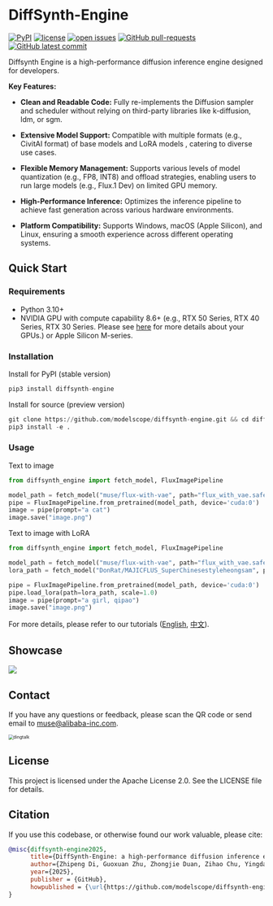 # DiffSynth-Engine

[![PyPI](https://img.shields.io/pypi/v/DiffSynth-Engine)](https://pypi.org/project/DiffSynth-Engine/)
[![license](https://img.shields.io/github/license/modelscope/DiffSynth-Engine.svg)](https://github.com/modelscope/DiffSynth-Engine/blob/master/LICENSE)
[![open issues](https://isitmaintained.com/badge/open/modelscope/DiffSynth-Engine.svg)](https://github.com/modelscope/DiffSynth-Engine/issues)
[![GitHub pull-requests](https://img.shields.io/github/issues-pr/modelscope/DiffSynth-Engine.svg)](https://GitHub.com/modelscope/DiffSynth-Engine/pull/)
[![GitHub latest commit](https://badgen.net/github/last-commit/modelscope/DiffSynth-Engine)](https://GitHub.com/modelscope/DiffSynth-Engine/commit/)

Diffsynth Engine is a high-performance diffusion inference engine designed for developers.

**Key Features:**

- **Clean and Readable Code:** Fully re-implements the Diffusion sampler and scheduler without relying on third-party libraries like k-diffusion, ldm, or sgm.

- **Extensive Model Support:** Compatible with multiple formats (e.g., CivitAI format) of base models and LoRA models , catering to diverse use cases.

- **Flexible Memory Management:** Supports various levels of model quantization (e.g., FP8, INT8) 
and offload strategies, enabling users to run large models (e.g., Flux.1 Dev) on limited GPU memory.

- **High-Performance Inference:** Optimizes the inference pipeline to achieve fast generation across various hardware environments.

- **Platform Compatibility:** Supports Windows, macOS (Apple Silicon), and Linux, ensuring a smooth experience across different operating systems.

## Quick Start
### Requirements

- Python 3.10+
- NVIDIA GPU with compute capability 8.6+ (e.g., RTX 50 Series, RTX 40 Series, RTX 30 Series. Please see [here](https://docs.nvidia.com/cuda/cuda-c-programming-guide/index.html#compute-capabilities) for more details about your GPUs.) or Apple Silicon M-series.

### Installation

Install for PyPI (stable version)
```python
pip3 install diffsynth-engine
```

Install for source (preview version)
```python
git clone https://github.com/modelscope/diffsynth-engine.git && cd diffsynth-engine
pip3 install -e .
```

### Usage
Text to image
```python
from diffsynth_engine import fetch_model, FluxImagePipeline

model_path = fetch_model("muse/flux-with-vae", path="flux_with_vae.safetensors")
pipe = FluxImagePipeline.from_pretrained(model_path, device='cuda:0')
image = pipe(prompt="a cat")
image.save("image.png")
```
Text to image with LoRA
```python
from diffsynth_engine import fetch_model, FluxImagePipeline

model_path = fetch_model("muse/flux-with-vae", path="flux_with_vae.safetensors")
lora_path = fetch_model("DonRat/MAJICFLUS_SuperChinesestyleheongsam", path="麦橘超国风旗袍.safetensors")

pipe = FluxImagePipeline.from_pretrained(model_path, device='cuda:0')
pipe.load_lora(path=lora_path, scale=1.0)
image = pipe(prompt="a girl, qipao")
image.save("image.png")
```

For more details, please refer to our tutorials ([English](./docs/tutorial.md), [中文](./docs/tutorial_zh.md)).

## Showcase

<img src="assets/showcase.jpeg" />

## Contact

If you have any questions or feedback, please scan the QR code or send email to muse@alibaba-inc.com.

<div style="display: flex; justify-content: space-between;">
    <img src="assets/dingtalk.png" alt="dingtalk" style="zoom: 60%;" />
</div>

## License
This project is licensed under the Apache License 2.0. See the LICENSE file for details.

## Citation

If you use this codebase, or otherwise found our work valuable, please cite:

```bibtex
@misc{diffsynth-engine2025,
      title={DiffSynth-Engine: a high-performance diffusion inference engine},
      author={Zhipeng Di, Guoxuan Zhu, Zhongjie Duan, Zihao Chu, Yingda Chen, Weiyi Lu},
      year={2025},
      publisher = {GitHub},
      howpublished = {\url{https://github.com/modelscope/diffsynth-engine}},
}
```
